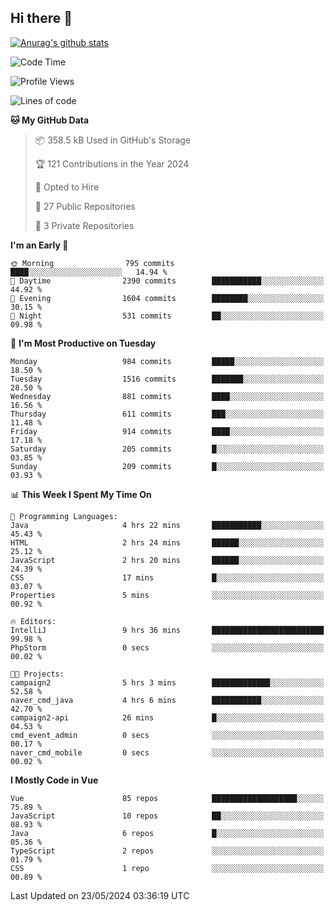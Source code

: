 ## Hi there 👋

[![Anurag's github stats](https://github-readme-stats.vercel.app/api?username=Songwonseok)](https://github.com/anuraghazra/github-readme-stats)



<!--START_SECTION:waka-->
![Code Time](http://img.shields.io/badge/Code%20Time-2%2C838%20hrs%2047%20mins-blue)

![Profile Views](http://img.shields.io/badge/Profile%20Views-0-blue)

![Lines of code](https://img.shields.io/badge/From%20Hello%20World%20I%27ve%20Written-34.8%20million%20lines%20of%20code-blue)

**🐱 My GitHub Data** 

> 📦 358.5 kB Used in GitHub's Storage 
 > 
> 🏆 121 Contributions in the Year 2024
 > 
> 💼 Opted to Hire
 > 
> 📜 27 Public Repositories 
 > 
> 🔑 3 Private Repositories 
 > 
**I'm an Early 🐤** 

```text
🌞 Morning                795 commits         ████░░░░░░░░░░░░░░░░░░░░░   14.94 % 
🌆 Daytime                2390 commits        ███████████░░░░░░░░░░░░░░   44.92 % 
🌃 Evening                1604 commits        ████████░░░░░░░░░░░░░░░░░   30.15 % 
🌙 Night                  531 commits         ██░░░░░░░░░░░░░░░░░░░░░░░   09.98 % 
```
📅 **I'm Most Productive on Tuesday** 

```text
Monday                   984 commits         █████░░░░░░░░░░░░░░░░░░░░   18.50 % 
Tuesday                  1516 commits        ███████░░░░░░░░░░░░░░░░░░   28.50 % 
Wednesday                881 commits         ████░░░░░░░░░░░░░░░░░░░░░   16.56 % 
Thursday                 611 commits         ███░░░░░░░░░░░░░░░░░░░░░░   11.48 % 
Friday                   914 commits         ████░░░░░░░░░░░░░░░░░░░░░   17.18 % 
Saturday                 205 commits         █░░░░░░░░░░░░░░░░░░░░░░░░   03.85 % 
Sunday                   209 commits         █░░░░░░░░░░░░░░░░░░░░░░░░   03.93 % 
```


📊 **This Week I Spent My Time On** 

```text
💬 Programming Languages: 
Java                     4 hrs 22 mins       ███████████░░░░░░░░░░░░░░   45.43 % 
HTML                     2 hrs 24 mins       ██████░░░░░░░░░░░░░░░░░░░   25.12 % 
JavaScript               2 hrs 20 mins       ██████░░░░░░░░░░░░░░░░░░░   24.39 % 
CSS                      17 mins             █░░░░░░░░░░░░░░░░░░░░░░░░   03.07 % 
Properties               5 mins              ░░░░░░░░░░░░░░░░░░░░░░░░░   00.92 % 

🔥 Editors: 
IntelliJ                 9 hrs 36 mins       █████████████████████████   99.98 % 
PhpStorm                 0 secs              ░░░░░░░░░░░░░░░░░░░░░░░░░   00.02 % 

🐱‍💻 Projects: 
campaign2                5 hrs 3 mins        █████████████░░░░░░░░░░░░   52.58 % 
naver_cmd_java           4 hrs 6 mins        ███████████░░░░░░░░░░░░░░   42.70 % 
campaign2-api            26 mins             █░░░░░░░░░░░░░░░░░░░░░░░░   04.53 % 
cmd_event_admin          0 secs              ░░░░░░░░░░░░░░░░░░░░░░░░░   00.17 % 
naver_cmd_mobile         0 secs              ░░░░░░░░░░░░░░░░░░░░░░░░░   00.02 % 
```

**I Mostly Code in Vue** 

```text
Vue                      85 repos            ███████████████████░░░░░░   75.89 % 
JavaScript               10 repos            ██░░░░░░░░░░░░░░░░░░░░░░░   08.93 % 
Java                     6 repos             █░░░░░░░░░░░░░░░░░░░░░░░░   05.36 % 
TypeScript               2 repos             ░░░░░░░░░░░░░░░░░░░░░░░░░   01.79 % 
CSS                      1 repo              ░░░░░░░░░░░░░░░░░░░░░░░░░   00.89 % 
```




 Last Updated on 23/05/2024 03:36:19 UTC
<!--END_SECTION:waka-->
